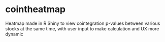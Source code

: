 # cointheatmap
Heatmap made in R Shiny to view cointegration p-values between various stocks at the same time, with user input to make calculation and UX more dynamic
